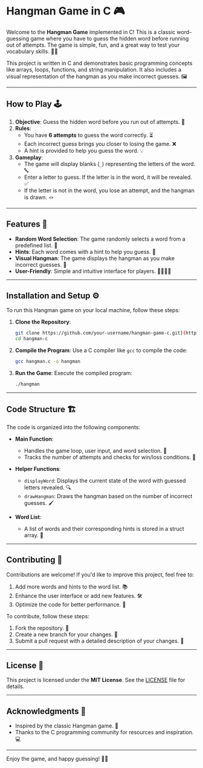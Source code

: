 # Hangman Game in C 🎮

Welcome to the **Hangman Game** implemented in C! This is a classic word-guessing game where you have to guess the hidden word before running out of attempts. The game is simple, fun, and a great way to test your vocabulary skills. 🧠✨

This project is written in C and demonstrates basic programming concepts like arrays, loops, functions, and string manipulation. It also includes a visual representation of the hangman as you make incorrect guesses. 🖼️

---

## How to Play 🕹️

1. **Objective**: Guess the hidden word before you run out of attempts. 🎯
2. **Rules**:
   - You have **6 attempts** to guess the word correctly. ⏳
   - Each incorrect guess brings you closer to losing the game. ❌
   - A hint is provided to help you guess the word. 💡
3. **Gameplay**:
   - The game will display blanks (`_`) representing the letters of the word. 🔤
   - Enter a letter to guess. If the letter is in the word, it will be revealed. ✅
   - If the letter is not in the word, you lose an attempt, and the hangman is drawn. 🪢

---

## Features 🌟

- **Random Word Selection**: The game randomly selects a word from a predefined list. 🎲
- **Hints**: Each word comes with a hint to help you guess. 🧩
- **Visual Hangman**: The game displays the hangman as you make incorrect guesses. 🎨
- **User-Friendly**: Simple and intuitive interface for players. 👨‍💻👩‍💻

---

## Installation and Setup ⚙️

To run this Hangman game on your local machine, follow these steps:

1. **Clone the Repository**:
   ```bash
   git clone https://github.com/your-username/hangman-game-c.git](https://github.com/pratik-chau/Hangman.git
   cd hangman-c
   ```

2. **Compile the Program**:
   Use a C compiler like `gcc` to compile the code:
   ```bash
   gcc hangman.c -o hangman
   ```

3. **Run the Game**:
   Execute the compiled program:
   ```bash
   ./hangman
   ```

---

## Code Structure 🏗️

The code is organized into the following components:

- **Main Function**:
  - Handles the game loop, user input, and word selection. 🔄
  - Tracks the number of attempts and checks for win/loss conditions. 🏁

- **Helper Functions**:
  - `displayWord`: Displays the current state of the word with guessed letters revealed. 🔍
  - `drawHangman`: Draws the hangman based on the number of incorrect guesses. 🖌️

- **Word List**:
  - A list of words and their corresponding hints is stored in a struct array. 📜
---

## Contributing 🤝

Contributions are welcome! If you'd like to improve this project, feel free to:

1. Add more words and hints to the word list. 📚
2. Enhance the user interface or add new features. 🛠️
3. Optimize the code for better performance. 🚀

To contribute, follow these steps:

1. Fork the repository. 🍴
2. Create a new branch for your changes. 🌿
3. Submit a pull request with a detailed description of your changes. 📝

---

## License 📜

This project is licensed under the **MIT License**. See the [LICENSE](LICENSE) file for details.

---

## Acknowledgments 🙏

- Inspired by the classic Hangman game. 🎲
- Thanks to the C programming community for resources and inspiration. 💻

---

Enjoy the game, and happy guessing! 🎉🧩
